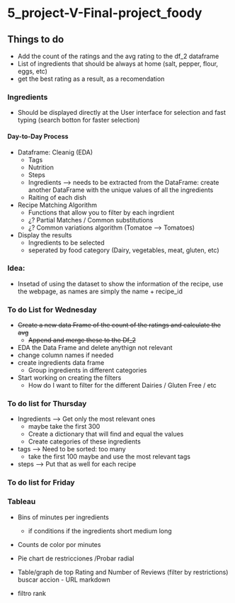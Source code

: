 # 5_project-V-Final-project_foody

## Things to do

- Add the count of the ratings and the avg rating to the df_2 dataframe
- List of ingredients that should be always at home (salt, pepper, flour, eggs, etc)
- get the best rating as a result, as a recomendation

### Ingredients

- Should be displayed directly at the User interface for selection and fast typing (search botton for faster selection)

#### Day-to-Day Process

- Dataframe: Cleanig (EDA)
  - Tags
  - Nutrition
  - Steps
  - Ingredients --> needs to be extracted from the DataFrame: create another DataFrame with the unique values of all the ingredients
  - Raiting of each dish
- Recipe Matching Algorithm
  - Functions that allow you to filter by each ingrdient
  - ¿? Partial Matches / Common substitutions
  - ¿? Common variations algorithm (Tomatoe --> Tomatoes)
- Display the results
  - Ingredients to be selected
  - seperated by food category (Dairy, vegetables, meat, gluten, etc)

### Idea:

- Insetad of using the dataset to show the information of the recipe, use the webpage, as names are simply the name + recipe_id

### To do List for Wednesday

- ~~Create a new data Frame of the count of the ratings and calculate the avg~~
  - ~~Append and merge these to the Df_2~~
- EDA the Data Frame and delete anythign not relevant
- change column names if needed
- create ingredients data frame
  - Group ingredients in different categories
- Start working on creating the filters
  - How do I want to filter for the different Dairies / Gluten Free / etc

### To do list for Thursday

- Ingredients --> Get only the most relevant ones
  - maybe take the first 300
  - Create a dictionary that will find and equal the values
  - Create categories of these ingredients
- tags --> Need to be sorted: too many
  - take the first 100 maybe and use the most relevant tags
- steps --> Put that as well for each recipe

### To do list for Friday

### Tableau

- Bins of minutes per ingredients
  - if conditions if the ingredients short medium long

- Counts de color por minutes 
- Pie chart de restricciones /Probar radial
- Table/graph de top Rating and Number of Reviews (filter by restrictions) buscar accion - URL markdown
- filtro rank
